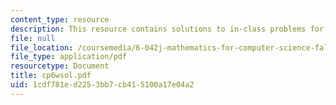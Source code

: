 ```yaml
---
content_type: resource
description: This resource contains solutions to in-class problems for week 6, wednesday.
file: null
file_location: /coursemedia/6-042j-mathematics-for-computer-science-fall-2005/1cdf781ed2253bb7cb415100a17e04a2_cp6wsol.pdf
file_type: application/pdf
resourcetype: Document
title: cp6wsol.pdf
uid: 1cdf781e-d225-3bb7-cb41-5100a17e04a2
---
```

